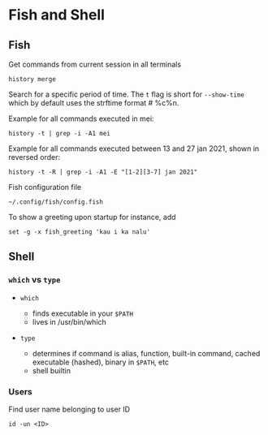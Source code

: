 # Fish and Shell

## Fish

Get commands from current session in all terminals

```shell
history merge
```

Search for a specific period of time. The `t` flag is short for `--show-time` which by default uses the strftime format # %c%n. 

Example for all commands executed in mei:

```shell
history -t | grep -i -A1 mei
```

Example for all commands executed between 13 and 27 jan 2021, shown in reversed order:

```shell
history -t -R | grep -i -A1 -E "[1-2][3-7] jan 2021"
```

Fish configuration file

```shell
~/.config/fish/config.fish
```


To show a greeting upon startup for instance, add

```shell
set -g -x fish_greeting 'kau i ka nalu'
```


## Shell

### `which` vs `type`

- `which`
  - finds executable in your `$PATH`
  - lives in /usr/bin/which

- `type`
  - determines if command is alias, function, built-in command, cached executable (hashed), binary in `$PATH`, etc
  - shell builtin


### Users

Find user name belonging to user ID

```shell
id -un <ID>
```
